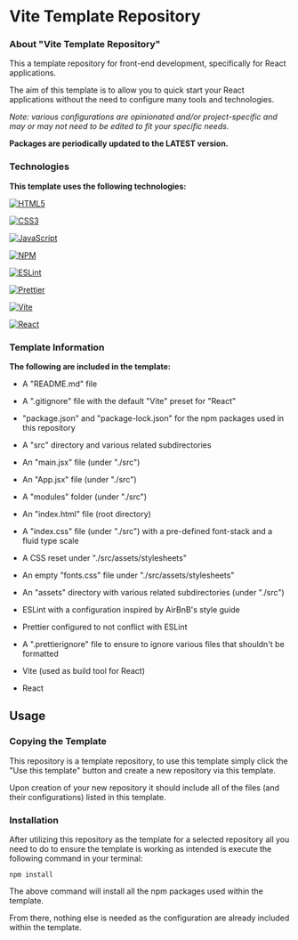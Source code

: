 # Vite Template Repository

### About "Vite Template Repository"

This a template repository for front-end development, specifically for React applications.

The aim of this template is to allow you to quick start your React applications without the need to configure many tools and technologies.

*Note: various configurations are opinionated and/or project-specific and may or may not need to be edited to fit your specific needs.*

**Packages are periodically updated to the LATEST version.**

### Technologies

**This template uses the following technologies:**

[![HTML5](https://img.shields.io/badge/html5-%23E34F26.svg?style=for-the-badge&logo=html5&logoColor=white)](#)

[![CSS3](https://img.shields.io/badge/css3-%231572B6.svg?style=for-the-badge&logo=css3&logoColor=white)](#)

[![JavaScript](https://img.shields.io/badge/javascript-%23323330.svg?style=for-the-badge&logo=javascript&logoColor=%23F7DF1E)](#)

[![NPM](https://img.shields.io/badge/NPM-%23CB3837.svg?style=for-the-badge&logo=npm&logoColor=white)](https://www.npmjs.com/)

[![ESLint](https://img.shields.io/badge/ESLint-4B3263?style=for-the-badge&logo=eslint&logoColor=white)](https://eslint.org/)

[![Prettier](https://img.shields.io/badge/prettier-%23F7B93E.svg?style=for-the-badge&logo=prettier&logoColor=black)](https://prettier.io/)

[![Vite](https://img.shields.io/badge/vite-%23646CFF.svg?style=for-the-badge&logo=vite&logoColor=white)](https://vite.dev/)

[![React](https://img.shields.io/badge/react-%2320232a.svg?style=for-the-badge&logo=react&logoColor=%2361DAFB)](https://react.dev/)

### Template Information

**The following are included in the template:**

- A "README.md" file

- A ".gitignore" file with the default "Vite" preset for "React"

- "package.json" and "package-lock.json" for the npm packages used in this repository

- A "src" directory and various related subdirectories

- An "main.jsx" file (under "./src")

- An "App.jsx" file (under "./src")

- A "modules" folder (under "./src")

- An "index.html" file (root directory)

- A "index.css" file (under "./src") with a pre-defined font-stack and a fluid type scale

- A CSS reset under "./src/assets/stylesheets"

- An empty "fonts.css" file under "./src/assets/stylesheets"

- An "assets" directory with various related subdirectories (under "./src")

- ESLint with a configuration inspired by AirBnB's style guide

- Prettier configured to not conflict with ESLint

- A ".prettierignore" file to ensure to ignore various files that shouldn't be formatted

- Vite (used as build tool for React)

- React

## Usage

### Copying the Template

This repository is a template repository, to use this template simply click the "Use this template" button and create a new repository via this template.

Upon creation of your new repository it should include all of the files (and their configurations) listed in this template.

### Installation

After utilizing this repository as the template for a selected repository all you need to do to ensure the template is working as intended is execute the following command in your terminal:

`npm install`

The above command will install all the npm packages used within the template.

From there, nothing else is needed as the configuration are already included within the template.